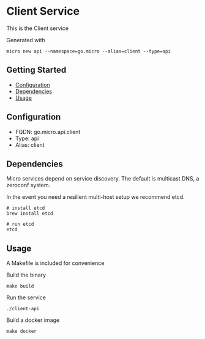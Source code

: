 # Client Service

This is the Client service

Generated with

```
micro new api --namespace=go.micro --alias=client --type=api
```

## Getting Started

- [Configuration](#configuration)
- [Dependencies](#dependencies)
- [Usage](#usage)

## Configuration

- FQDN: go.micro.api.client
- Type: api
- Alias: client

## Dependencies

Micro services depend on service discovery. The default is multicast DNS, a zeroconf system.

In the event you need a resilient multi-host setup we recommend etcd.

```
# install etcd
brew install etcd

# run etcd
etcd
```

## Usage

A Makefile is included for convenience

Build the binary

```
make build
```

Run the service
```
./client-api
```

Build a docker image
```
make docker
```